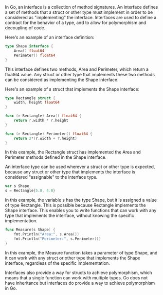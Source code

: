 In Go, an interface is a collection of method signatures. An interface defines a set of methods that a struct or other type must implement in order to be considered as "implementing" the interface. Interfaces are used to define a contract for the behavior of a type, and to allow for polymorphism and decoupling of code.

Here's an example of an interface definition:
```go
type Shape interface {
    Area() float64
    Perimeter() float64
}
```

This interface defines two methods, Area and Perimeter, which return a float64 value. Any struct or other type that implements these two methods can be considered as implementing the Shape interface.

Here's an example of a struct that implements the Shape interface:
```go
type Rectangle struct {
    width, height float64
}

func (r Rectangle) Area() float64 {
    return r.width * r.height
}

func (r Rectangle) Perimeter() float64 {
    return 2*(r.width + r.height)
}
```

In this example, the Rectangle struct has implemented the Area and Perimeter methods defined in the Shape interface.

An interface type can be used wherever a struct or other type is expected, because any struct or other type that implements the interface is considered "assignable" to the interface type.
```go
var s Shape
s = Rectangle{5.0, 4.0}
```

In this example, the variable s has the type Shape, but it is assigned a value of type Rectangle. This is possible because Rectangle implements the Shape interface. This enables you to write functions that can work with any type that implements the interface, without knowing the specific implementation.
```go
func Measure(s Shape) {
    fmt.Println("Area:", s.Area())
    fmt.Println("Perimeter:", s.Perimeter())
}
```

In this example, the Measure function takes a parameter of type Shape, and it can work with any struct or other type that implements the Shape interface, regardless of the specific implementation.

Interfaces also provide a way for structs to achieve polymorphism, which means that a single function can work with multiple types. Go does not have inheritance but interfaces do provide a way to achieve polymorphism in Go.
